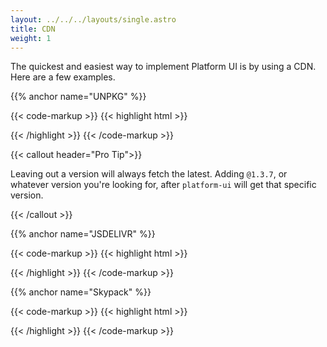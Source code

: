 ```yaml
---
layout: ../../../layouts/single.astro
title: CDN
weight: 1
---
```


The quickest and easiest way to implement Platform UI is by using a CDN. Here are a few examples.

{{% anchor name="UNPKG" %}}

{{< code-markup >}}
{{< highlight html >}}
<!-- In the <head> of your site. -->
<link rel="preconnect" href="https://unpkg.com" crossorigin>
<link rel="stylesheet" href="https://unpkg.com/@ritterim/platform-ui/dist/platform-ui.min.css" crossorigin>
<!-- Directly before the closing </body> tag of your site. -->
<script src="https://unpkg.com/@ritterim/platform-ui/dist/js/platform-ui.min.js" crossorigin defer></script>
{{< /highlight >}}
{{< /code-markup >}}

{{< callout header="Pro Tip">}}
<p>Leaving out a version will always fetch the latest. Adding <code>@1.3.7</code>, or whatever version you're looking for, after <code>platform-ui</code> will get that specific version. </p>
{{< /callout >}}

{{% anchor name="JSDELIVR" %}}

{{< code-markup >}}
{{< highlight html >}}
<!-- In the <head> of your site. -->
<link rel="dns-prefetch" href="https://cdn.jsdelivr.net" crossorigin>
<link rel="stylesheet" href="https://cdn.jsdelivr.net/npm/@ritterim/platform-ui/dist/platform-ui.min.css" crossorigin>
<!-- Directly before the closing </body> tag of your site. -->
<script src="cdn.jsdelivr.net/npm/@ritterim/platform-ui/dist/js/platform-ui.min.js" crossorigin defer></script>
{{< /highlight >}}
{{< /code-markup >}}

{{% anchor name="Skypack" %}}

{{< code-markup >}}
{{< highlight html >}}
<!-- In the <head> of your site. -->
<link rel="dns-prefetch" href="https://cdn.skypack.dev" crossorigin>
<link rel="stylesheet" href="https://cdn.skypack.dev/@ritterim/platform-ui/dist/platform-ui.min.css" crossorigin>
<!-- Directly before the closing </body> tag of your site. -->
<script src="https://https:/cdn.skypack.dev/@ritterim/platform-ui/dist/js/platform-ui.min.js" crossorigin defer></script>
{{< /highlight >}}
{{< /code-markup >}}

